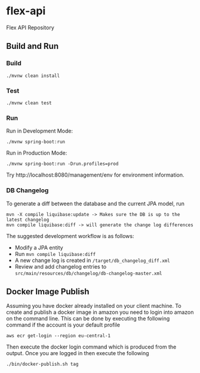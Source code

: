 # flex-api
Flex API Repository


## Build and Run

### Build

    ./mvnw clean install

### Test

    ./mvnw clean test
    
### Run
   
Run in Development Mode:
   
    ./mvnw spring-boot:run
       
Run in Production Mode:
       
    ./mvnw spring-boot:run -Drun.profiles=prod
       
Try http://localhost:8080/management/env for environment information.


### DB Changelog

To generate a diff between the database and the current JPA model, run

    mvn -X compile liquibase:update -> Makes sure the DB is up to the latest changelog
    mvn compile liquibase:diff -> will generate the change log differences
    
The suggested development workflow is as follows:

- Modify a JPA entity
- Run `mvn compile liquibase:diff`
- A new change log is created in `/target/db_changelog_diff.xml`
- Review and add changelog entries to `src/main/resources/db/changelog/db-changelog-master.xml`

## Docker Image Publish

Assuming you have docker already installed on your client machine. 
To create and publish a docker image in amazon you need to login into amazon on the command line. This can be done by
executing the following command if the account is your default profile
    
    aws ecr get-login --region eu-central-1
    
Then execute the docker login command which is produced from the output. Once you are logged in then execute the following

    ./bin/docker-publish.sh tag


